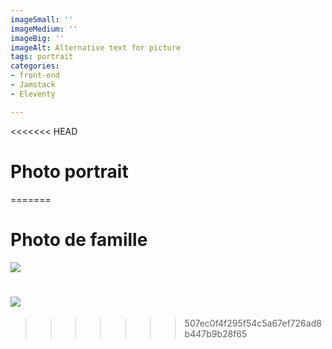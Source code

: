 ```yaml
---
imageSmall: ''
imageMedium: ''
imageBig: ''
imageAlt: Alternative text for picture
tags: portrait
categories:
- front-end
- Jamstack
- Eleventy

---
```

<<<<<<< HEAD
# Photo portrait


=======
# Photo de famille

![](/images/portrait/woman-ga853b5f70_1920.jpg)

# ![](/images/portrait/woman-g90b2bffed_1920.jpg)
>>>>>>> 507ec0f4f295f54c5a67ef726ad8b447b9b28f65
